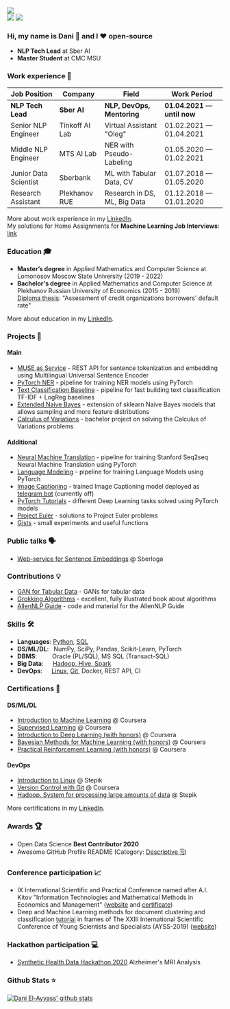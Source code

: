 ![](https://komarev.com/ghpvc/?username=dayyass&color=6aa6f8)<br>
![](https://img.shields.io/github/followers/dayyass?style=social)
![](https://img.shields.io/github/stars/dayyass?style=social)
<!-- [![](https://img.shields.io/badge/-Follow-black?style=social&logo=Linkedin)](https://www.linkedin.com/in/dayyass) -->
<!-- [![](https://img.shields.io/twitter/follow/d_ayyass?style=social&label=Follow)](https://twitter.com/d_ayyass) -->

### Hi, my name is Dani 👋 and I ❤️ open-source
- **NLP Tech Lead** at Sber AI
- **Master Student** at CMC MSU

### Work experience 👔
| Job Position          | Company        | Field                           | Work Period                |
| --------------------- | -------------- | ------------------------------- | -------------------------- |
| **NLP Tech Lead**     | **Sber AI**    | **NLP, DevOps, Mentoring**      | **01.04.2021 — until now** |
| Senior NLP Engineer   | Tinkoff AI Lab | Virtual Assistant "Oleg"        | 01.02.2021 — 01.04.2021    |
| Middle NLP Engineer   | MTS AI Lab     | NER with Pseudo-Labeling        | 01.05.2020 — 01.02.2021    |
| Junior Data Scientist | Sberbank       | ML with Tabular Data, CV        | 01.07.2018 — 01.05.2020    |
| Research Assistant    | Plekhanov RUE  | Research in DS, ML, Big Data    | 01.12.2018 — 01.01.2020    |

More about work experience in my [LinkedIn](https://www.linkedin.com/in/dayyass/).<br>
My solutions for Home Assignments for **Machine Learning Job Interviews**: [link](https://github.com/dayyass/ml_interviews)

### Education 🎓
- **Master’s degree** in Applied Mathematics and Computer Science at Lomonosov Moscow State University (2019 - 2022)
- **Bachelor's degree** in Applied Mathematics and Computer Science at Plekhanov Russian University of Economics (2015 - 2019)<br>
[Diploma thesis](https://github.com/dayyass/bachelor_diploma): "Assessment of credit organizations borrowers' default rate"

More about education in my [LinkedIn](https://www.linkedin.com/in/dayyass/).

### Projects 🐾
#### Main
- [MUSE as Service](https://github.com/dayyass/muse_as_service) - REST API for sentence tokenization and embedding using Multilingual Universal Sentence Encoder
- [PyTorch NER](https://github.com/dayyass/pytorch_ner) - pipeline for training NER models using PyTorch
- [Text Classification Baseline](https://github.com/dayyass/text-classification-baseline) - pipeline for fast building text classification TF-IDF + LogReg baselines
- [Extended Naive Bayes](https://github.com/dayyass/extended_naive_bayes) - extension of sklearn Naive Bayes models that allows sampling and more feature distributions
- [Calculus of Variations](https://github.com/dayyass/calculus_of_variations) - bachelor project on solving the Calculus of Variations problems

#### Additional
- [Neural Machine Translation](https://github.com/dayyass/neural_machine_translation) - pipeline for training Stanford Seq2seq Neural Machine Translation using PyTorch
- [Language Modeling](https://github.com/dayyass/language_modeling) - pipeline for training Language Models using PyTorch
- [Image Captioning](https://github.com/dayyass/image_captioning) - trained Image Captioning model deployed as [telegram bot](https://t.me/dayyass_image_captioning_bot) (currently off)
- [PyTorch Tutorials](https://github.com/dayyass/pytorch_tutorials) - different Deep Learning tasks solved using PyTorch models
- [Project Euler](https://github.com/dayyass/project_euler) - solutions to Project Euler problems
- [Gists](https://gist.github.com/dayyass) - small experiments and useful functions

### Public talks 🗣️
- [Web-service for Sentence Embeddings](https://youtu.be/ZayiaA84oXg) @ Sberloga

### Contributions 💡
- [GAN for Tabular Data](https://github.com/Diyago/GAN-for-tabular-data) - GANs for tabular data
- [Grokking Algorithms](https://github.com/egonSchiele/grokking_algorithms) - excellent, fully illustrated book about algorithms
- [AllenNLP Guide](https://github.com/allenai/allennlp-guide) - code and material for the AllenNLP Guide
<!-- - [Simple ELMo](https://github.com/ltgoslo/simple_elmo) - simple library to work with pre-trained ELMo models in TensorFlow -->
<!-- - [Made With ML](https://github.com/GokuMohandas/MadeWithML) - applied ML and MLOps courses -->

### Skills 🛠️
- **Languages**:        [Python](https://www.coursera.org/account/accomplishments/certificate/NWZB93Q9CXY3), [SQL](https://www.coursera.org/account/accomplishments/certificate/VZE7GT5HHXNZ)
- **DS/ML/DL**: &nbsp;  NumPy, SciPy, Pandas, Scikit-Learn, PyTorch
- **DBMS**:  &emsp;     Oracle (PL/SQL), MS SQL (Transact-SQL)
- **Big Data**:  &emsp; [Hadoop, Hive, Spark](https://stepik.org/cert/166893)
- **DevOps**:  &ensp;   [Linux](https://stepik.org/cert/144831), [Git](https://www.coursera.org/account/accomplishments/certificate/8NLLEX6PAFUM), Docker, REST API, CI

### Certifications 📜
#### DS/ML/DL
- [Introduction to Machine Learning](https://www.coursera.org/account/accomplishments/certificate/DPLHFXLT94L5) @ Coursera
- [Supervised Learning](https://www.coursera.org/account/accomplishments/certificate/AQTVYCMJEHRU) @ Coursera
- [Introduction to Deep Learning (with honors)](https://www.coursera.org/account/accomplishments/certificate/D4VMH74AJHHK) @ Coursera
- [Bayesian Methods for Machine Learning (with honors)](https://www.coursera.org/account/accomplishments/certificate/5R62SGB3G6GF) @ Coursera
- [Practical Reinforcement Learning (with honors)](https://www.coursera.org/account/accomplishments/certificate/AUVVSHZFH7XZ) @ Coursera
#### DevOps
- [Introduction to Linux](https://stepik.org/cert/144831) @ Stepik
- [Version Control with Git](https://www.coursera.org/account/accomplishments/certificate/8NLLEX6PAFUM) @ Coursera
- [Hadoop. System for processing large amounts of data](https://stepik.org/cert/166893) @ Stepik

More certifications in my [LinkedIn](https://www.linkedin.com/in/dayyass/).

### Awards 🏆
- Open Data Science **Best Contributor 2020**
- Awesome GitHub Profile README (Category: [Descriptive 🗒](https://github.com/abhisheknaiidu/awesome-github-profile-readme#descriptive-))

### Conference participation 📈
- IX International Scientific and Practical Conference named after A.I. Kitov "Information Technologies and Mathematical Methods in Economics and Management" ([website](https://it-mm.rea.ru/eng) and [certificate](https://it-mm.rea.ru/uploads/arhiv/2019/sertificat/299.pdf))
- Deep and Machine Learning methods for document clustering and classification [tutorial](https://indico-hlit.jinr.ru/event/146/overview) in frames of The XXIII International Scientific Conference of Young Scientists and Specialists (AYSS-2019) ([website](https://indico.jinr.ru/event/756/))

### Hackathon participation 💻
- [Synthetic Health Data Hackathon 2020](https://github.com/dayyass/synthetic_health_data_hackathon_2020) Alzheimer's MRI Analysis

### Github Stats ⭐
[![Dani El-Ayyass' github stats](https://github-readme-stats.vercel.app/api?username=dayyass&show_icons=true&theme=tokyonight)](https://github.com/anuraghazra/github-readme-stats)
